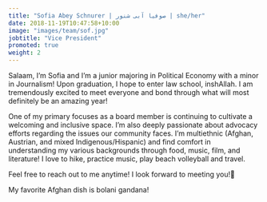 ```yaml
---
title: "Sofia Abey Schnurer | صوفیا آبی شنور | she/her"
date: 2018-11-19T10:47:58+10:00
image: "images/team/sof.jpg"
jobtitle: "Vice President"
promoted: true
weight: 2
---
```


Salaam, I’m Sofia and I’m a junior majoring in Political Economy with a minor in Journalism! Upon  graduation, I hope to enter law school, inshAllah. I am tremendously excited to meet everyone and bond through what will most definitely be an amazing year!

One of my primary focuses as a board member is continuing to cultivate a welcoming and inclusive space. I’m also deeply passionate about advocacy efforts regarding the issues our community faces. I’m multiethnic (Afghan, Austrian, and mixed Indigenous/Hispanic) and find comfort in understanding my various backgrounds through food, music, film, and literature! I love to hike, practice music, play beach volleyball and travel. 

Feel free to reach out to me anytime! I look forward to meeting you!💛

My favorite Afghan dish is bolani gandana!
